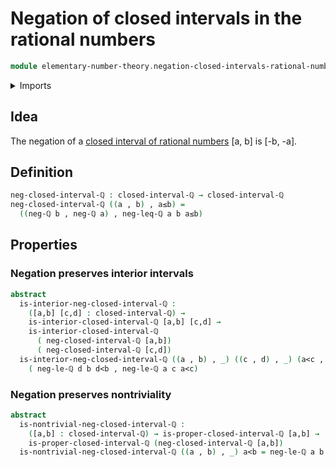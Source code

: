 # Negation of closed intervals in the rational numbers

```agda
module elementary-number-theory.negation-closed-intervals-rational-numbers where
```

<details><summary>Imports</summary>

```agda
open import elementary-number-theory.closed-intervals-rational-numbers
open import elementary-number-theory.inequality-rational-numbers
open import elementary-number-theory.interior-closed-intervals-rational-numbers
open import elementary-number-theory.rational-numbers
open import elementary-number-theory.strict-inequality-rational-numbers

open import foundation.dependent-pair-types
```

</details>

## Idea

The negation of a
[closed interval of rational numbers](elementary-number-theory.closed-intervals-rational-numbers.md)
[a, b] is [-b, -a].

## Definition

```agda
neg-closed-interval-ℚ : closed-interval-ℚ → closed-interval-ℚ
neg-closed-interval-ℚ ((a , b) , a≤b) =
  ((neg-ℚ b , neg-ℚ a) , neg-leq-ℚ a b a≤b)
```

## Properties

### Negation preserves interior intervals

```agda
abstract
  is-interior-neg-closed-interval-ℚ :
    ([a,b] [c,d] : closed-interval-ℚ) →
    is-interior-closed-interval-ℚ [a,b] [c,d] →
    is-interior-closed-interval-ℚ
      ( neg-closed-interval-ℚ [a,b])
      ( neg-closed-interval-ℚ [c,d])
  is-interior-neg-closed-interval-ℚ ((a , b) , _) ((c , d) , _) (a<c , d<b) =
    ( neg-le-ℚ d b d<b , neg-le-ℚ a c a<c)
```

### Negation preserves nontriviality

```agda
abstract
  is-nontrivial-neg-closed-interval-ℚ :
    ([a,b] : closed-interval-ℚ) → is-proper-closed-interval-ℚ [a,b] →
    is-proper-closed-interval-ℚ (neg-closed-interval-ℚ [a,b])
  is-nontrivial-neg-closed-interval-ℚ ((a , b) , _) a<b = neg-le-ℚ a b a<b
```
